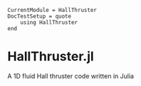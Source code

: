 ```@meta
CurrentModule = HallThruster
DocTestSetup = quote
    using HallThruster
end
```

# HallThruster.jl

A 1D fluid Hall thruster code written in Julia